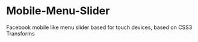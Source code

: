 Mobile-Menu-Slider
==================

Facebook mobile like menu slider based for touch devices, based on CSS3 Transforms